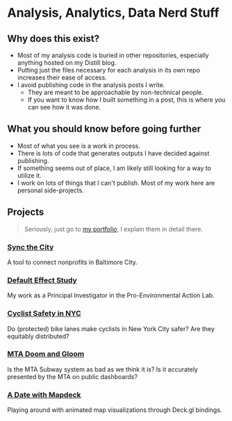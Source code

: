 # Analysis, Analytics, Data Nerd Stuff 

## Why does this exist?
- Most of my analysis code is buried in other repositories, especially anything hosted on my Distill blog.
- Putting just the files necessary for each analysis in its own repo increases their ease of access.
- I avoid publishing code in the analysis posts I write.
  + They are meant to be approachable by non-technical people.
  + If you want to know how I built something in a post, this is where you can see how it was done.

## What you should know before going further
- Most of what you see is a work in process. 
- There is lots of code that generates outputs I have decided against publishing.
- If something seems out of place, I am likely still looking for a way to utilize it. 
- I work on lots of things that I can't publish. Most of my work here are personal side-projects.

## Projects
> Seriously, just go to [my portfolio](https://jasonbixon.netlify.com/portfolio/), I explain them in detail there.

### [Sync the City](https://jasonbixon.netlify.com/portfolio/sync-the-city/)
A tool to connect nonprofits in Baltimore City.

### [Default Effect Study](https://jasonbixon.netlify.com/portfolio/default-effect-study/)
My work as a Principal Investigator in the Pro-Environmental Action Lab.

### [Cyclist Safety in NYC](https://jasonbixon.netlify.com/portfolio/cyclist-safety/)
Do (protected) bike lanes make cyclists in New York City safer? Are they equitably distributed?

### [MTA Doom and Gloom](https://jasonbixon.netlify.com/portfolio/mta-shutdown/)
Is the MTA Subway system as bad as we think it is? Is it accurately presented by the MTA on public dashboards?

### [A Date with Mapdeck](https://jasonbixon.netlify.com/portfolio/a-date-with-mapdeck/)
Playing around with animated map visualizations through Deck.gl bindings.
 

